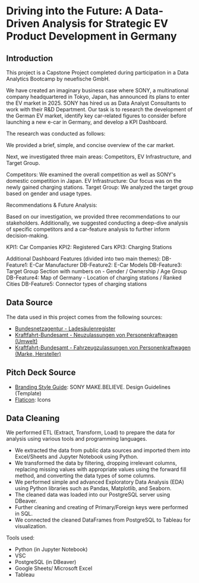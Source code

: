 # Driving into the Future: A Data-Driven Analysis for Strategic EV Product Development in Germany

## Introduction

This project is a Capstone Project completed during participation in a Data Analytics Bootcamp by neuefische GmbH.

We have created an imaginary business case where SONY, a multinational company headquartered in Tokyo, Japan, has announced its plans to enter the EV market in 2025. SONY has hired us as Data Analyst Consultants to work with their R&D Department. Our task is to research the development of the German EV market, identify key car-related figures to consider before launching a new e-car in Germany, and develop a KPI Dashboard.

The research was conducted as follows:

We provided a brief, simple, and concise overview of the car market.

Next, we investigated three main areas: Competitors, EV Infrastructure, and Target Group.

Competitors: We examined the overall competition as well as SONY's domestic competition in Japan.
EV Infrastructure: Our focus was on the newly gained charging stations.
Target Group: We analyzed the target group based on gender and usage types.

Recommendations & Future Analysis:

Based on our investigation, we provided three recommendations to our stakeholders. Additionally, we suggested conducting a deep-dive analysis of specific competitors and a car-feature analysis to further inform decision-making.

KPI1: Car Companies
KPI2: Registered Cars
KPI3: Charging Stations

Additional Dashboard Features (divided into two main themes):
DB-Feature1: E-Car Manufacturer
DB-Feature2: E-Car Models
DB-Feature3: Target Group Section with numbers on - Gender / Ownership / Age Group
DB-Feature4: Map of Germany - Location of charging stations / Ranked Cities
DB-Feature5: Connector types of charging stations

## Data Source

The data used in this project comes from the following sources:

- [Bundesnetzagentur - Ladesäulenregister](https://www.bundesnetzagentur.de/DE/Fachthemen/ElektrizitaetundGas/E-Mobilitaet/Ladesaeulenkarte/start.html)
- [Kraftfahrt-Bundesamt - Neuzulassungen von Personenkraftwagen (Umwelt)](https://www.kba.de/DE/Statistik/Fahrzeuge/Neuzulassungen/Umwelt/n_umwelt_node.html)
- [Kraftfahrt-Bundesamt - Fahrzeugzulassungen von Personenkraftwagen (Marke, Hersteller)](https://www.kba.de/DE/Statistik/Produktkatalog/produkte/Fahrzeuge/fz6_b_uebersicht.html)

## Pitch Deck Source

- [Branding Style Guide](https://brandingstyleguides.com/guide/sony-make-believe/): SONY MAKE.BELIEVE. Design Guidelines (Template)
- [Flaticon](https://www.flaticon.com/): Icons

## Data Cleaning

We performed ETL (Extract, Transform, Load) to prepare the data for analysis using various tools and programming languages.

- We extracted the data from public data sources and imported them into Excel/Sheets and Jupyter Notebook using Python.
- We transformed the data by filtering, dropping irrelevant columns, replacing missing values with appropriate values using the forward fill method, and converting the data types of some columns.
- We performed simple and advanced Exploratory Data Analysis (EDA) using Python libraries such as Pandas, Matplotlib, and Seaborn.
- The cleaned data was loaded into our PostgreSQL server using DBeaver.
- Further cleaning and creating of Primary/Foreign keys were performed in SQL.
- We connected the cleaned DataFrames from PostgreSQL to Tableau for visualization.

Tools used:
- Python (in Jupyter Notebook)
- VSC
- PostgreSQL (in DBeaver)
- Google Sheets/ Microsoft Excel
- Tableau